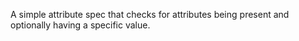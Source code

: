 A simple attribute spec that checks for attributes being present and optionally having a specific value.
